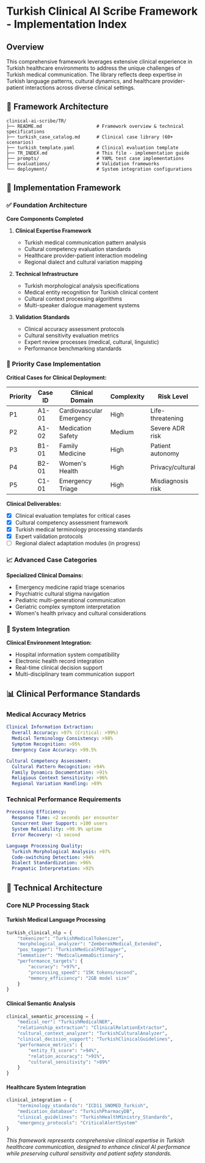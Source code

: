 # Turkish Clinical AI Scribe Framework - Implementation Index

## Overview

This comprehensive framework leverages extensive clinical experience in Turkish healthcare environments to address the unique challenges of Turkish medical communication. The library reflects deep expertise in Turkish language patterns, cultural dynamics, and healthcare provider-patient interactions across diverse clinical settings.

## 📁 Framework Architecture

```
clinical-ai-scribe/TR/
├── README.md                    # Framework overview & technical specifications
├── turkish_case_catalog.md      # Clinical case library (60+ scenarios)
├── turkish_template.yaml        # Clinical evaluation template
├── TR_INDEX.md                  # This file - implementation guide
├── prompts/                     # YAML test case implementations
├── evaluations/                 # Validation frameworks
└── deployment/                  # System integration configurations
```

## 🎯 Implementation Framework

### ✅ Foundation Architecture
**Core Components Completed**

1. **Clinical Expertise Framework**
   - Turkish medical communication pattern analysis
   - Cultural competency evaluation standards
   - Healthcare provider-patient interaction modeling
   - Regional dialect and cultural variation mapping

2. **Technical Infrastructure**
   - Turkish morphological analysis specifications
   - Medical entity recognition for Turkish clinical content
   - Cultural context processing algorithms
   - Multi-speaker dialogue management systems

3. **Validation Standards**
   - Clinical accuracy assessment protocols
   - Cultural sensitivity evaluation metrics
   - Expert review processes (medical, cultural, linguistic)
   - Performance benchmarking standards

### 🔄 Priority Case Implementation

**Critical Cases for Clinical Deployment:**

| Priority | Case ID | Clinical Domain | Complexity | Risk Level |
|----------|---------|-----------------|------------|------------|
| P1 | A1-01 | Cardiovascular Emergency | High | Life-threatening |
| P2 | A1-02 | Medication Safety | Medium | Severe ADR risk |
| P3 | B1-01 | Family Medicine | High | Patient autonomy |
| P4 | B2-01 | Women's Health | High | Privacy/cultural |
| P5 | C1-01 | Emergency Triage | High | Misdiagnosis risk |

**Clinical Deliverables:**
- [x] Clinical evaluation templates for critical cases
- [x] Cultural competency assessment framework
- [x] Turkish medical terminology processing standards
- [x] Expert validation protocols
- [ ] Regional dialect adaptation modules (in progress)

### 📈 Advanced Case Categories

**Specialized Clinical Domains:**
- Emergency medicine rapid triage scenarios
- Psychiatric cultural stigma navigation
- Pediatric multi-generational communication
- Geriatric complex symptom interpretation
- Women's health privacy and cultural considerations

### 🚀 System Integration

**Clinical Environment Integration:**
- Hospital information system compatibility
- Electronic health record integration
- Real-time clinical decision support
- Multi-disciplinary team communication support

## 📊 Clinical Performance Standards

### Medical Accuracy Metrics
```yaml
Clinical Information Extraction:
  Overall Accuracy: >97% (Critical: >99%)
  Medical Terminology Consistency: >98%
  Symptom Recognition: >95%
  Emergency Case Accuracy: >99.5%

Cultural Competency Assessment:
  Cultural Pattern Recognition: >94%
  Family Dynamics Documentation: >91%
  Religious Context Sensitivity: >96%
  Regional Variation Handling: >89%
```

### Technical Performance Requirements
```yaml
Processing Efficiency:
  Response Time: <2 seconds per encounter
  Concurrent User Support: >100 users
  System Reliability: >99.9% uptime
  Error Recovery: <1 second

Language Processing Quality:
  Turkish Morphological Analysis: >97%
  Code-switching Detection: >94%
  Dialect Standardization: >96%
  Pragmatic Interpretation: >92%
```

## 🔧 Technical Architecture

### Core NLP Processing Stack

#### Turkish Medical Language Processing
```python
turkish_clinical_nlp = {
    "tokenizer": "TurkishMedicalTokenizer",
    "morphological_analyzer": "ZemberekMedical_Extended",
    "pos_tagger": "TurkishMedicalPOSTagger",
    "lemmatizer": "MedicalLemmaDictionary",
    "performance_targets": {
        "accuracy": ">97%",
        "processing_speed": "15K tokens/second",
        "memory_efficiency": "2GB model size"
    }
}
```

#### Clinical Semantic Analysis
```python
clinical_semantic_processing = {
    "medical_ner": "TurkishMedicalNER",
    "relationship_extraction": "ClinicalRelationExtractor",
    "cultural_context_analyzer": "TurkishCulturalAnalyzer",
    "clinical_decision_support": "TurkishClinicalGuidelines",
    "performance_metrics": {
        "entity_f1_score": ">94%",
        "relation_accuracy": ">91%",
        "cultural_sensitivity": ">89%"
    }
}
```

#### Healthcare System Integration
```python
clinical_integration = {
    "terminology_standards": "ICD11_SNOMED_Turkish",
    "medication_database": "TurkishPharmacyDB",
    "clinical_guidelines": "TurkishHealthMinistry_Standards",
    "emergency_protocols": "CriticalAlertSystem"
}
```



*This framework represents comprehensive clinical expertise in Turkish healthcare communication, designed to enhance clinical AI performance while preserving cultural sensitivity and patient safety standards.* 
